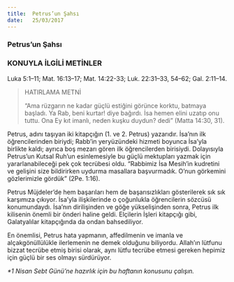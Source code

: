 ```yaml
---
title:  Petrus’un Şahsı
date:   25/03/2017
---
```


### Petrus’un Şahsı

### KONUYLA İLGİLİ METİNLER
Luka 5:1–11; Mat. 16:13–17; Mat. 14:22-33; Luk. 22:31–33, 54–62; Gal. 2:11–14. 

> <p>HATIRLAMA METNİ</p>
> “Ama rüzgarın ne kadar güçlü estiğini görünce korktu, batmaya başladı. Ya Rab, beni kurtar! diye bağırdı. İsa hemen elini uzatıp onu tuttu. Ona Ey kıt imanlı, neden kuşku duydun? dedi” (Matta 14:30, 31). 

Petrus, adını taşıyan iki kitapçığın (1. ve 2. Petrus) yazarıdır. İsa’nın ilk öğrencilerinden biriydi; Rabb’in yeryüzündeki hizmeti boyunca İsa’yla birlikte kaldı; ayrıca boş mezarı gören ilk öğrencilerden birisiydi. Dolayısıyla Petrus’un Kutsal Ruh’un esinlemesiyle bu güçlü mektupları yazmak için yararlanabileceği pek çok tecrübesi oldu. “Rabbimiz İsa Mesih’in kudretini ve gelişini size bildirirken uydurma masallara başvurmadık. O’nun görkemini gözlerimizle gördük” (2Pe. 1:16). 

Petrus Müjdeler’de hem başarıları hem de başarısızlıkları gösterilerek sık sık karşımıza çıkıyor. İsa’yla ilişkilerinde o çoğunlukla öğrencilerin sözcüsü konumundaydı. İsa’nın dirilişinden ve göğe yükselişinden sonra, Petrus ilk kilisenin önemli bir önderi haline geldi. Elçilerin İşleri kitapçığı gibi, Galatyalılar kitapçığında da ondan bahsediliyor. 

En önemlisi, Petrus hata yapmanın, affedilmenin ve imanla ve alçakgönüllülükle ilerlemenin ne demek olduğunu biliyordu. Allah’ın lütfunu bizzat tecrübe etmiş birisi olarak, aynı lütfu tecrübe etmesi gereken hepimiz için güçlü bir ses olmayı sürdürüyor. 

_*1 Nisan Sebt Günü’ne hazırlık için bu haftanın konusunu çalışın._ 
